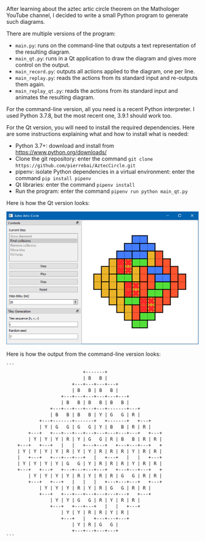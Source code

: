 After learning about the aztec artic circle theorem on the Mathologer YouTube channel,
I decided to write a small Python program to generate such diagrams.

There are multiple versions of the program:

- ```main.py```: runs on the command-line that outputs a text representation of the resulting diagram.
- ```main_qt.py```: runs in a Qt application to draw the diagram and gives more control on the output.
- ```main_record.py```: outputs all actions applied to the diagram, one per line.
- ```main_replay.py```: reads the actions from its standard input and re-outputs them again.
- ```main_replay_qt.py```: reads the actions from its standard input and animates the resulting diagram.

For the command-line version, all you need is a recent Python interpreter. I used Python 3.7.8, but
the most recent one, 3.9.1 should work too.

For the Qt version, you will need to install the required dependencies. Here are some instructions
explaining what and how to install what is needed:

- Python 3.7+: download and install from https://www.python.org/downloads/
- Clone the git repository: enter the command ```git clone https://github.com/pierrebai/AztecCircle.git```
- pipenv: isolate Python dependencies in a virtual environment: enter the command ```pip install pipenv```
- Qt libraries: enter the command ```pipenv install```
- Run the program: enter the command ```pipenv run python main_qt.py```

Here is how the Qt version looks:

![User Interface](https://github.com/pierrebai/AztecCircle/blob/master/Aztec-Circle-Qt.png "User Interface")

Here is how the output from the command-line version looks:

    ```
                                +-------+
                                | B   B |
                            +---+---+---+---+
                            | B   B | B   B |
                        +---+---+---+---+---+---+
                        | B   B | B   B | B   B |
                    +---+---+---+---+---+-------+---+
                    | B   B | B   B | Y | G   G | R |
                +---+-------+-------+   +-------+   +---+
                | Y | G   G | G   G | Y | B   B | R | R |
            +---+   +---+---+---+---+---+---+---+---+   +---+
            | Y | Y | Y | R | Y | G   G | R | B   B | R | R |
        +---+   +---+   |   |   +---+---+   +---+---+---+   +
        | Y | Y | Y | Y | R | Y | Y | R | R | R | Y | R | R |
        |   +---+   +---+---+---+   |   +---+   |   |   +---+
        | Y | Y | Y | Y | G   G | Y | R | R | R | Y | R | R |
        +---+   +---+   +---+---+---+---+   +---+---+---+   +
            | Y | Y | Y | Y | R | Y | R | R | G   G | R | R |
            +---+   +---+   |   |   |   +---+---+---+   +---+
                | Y | Y | Y | R | Y | R | G   G | R | R |
                +---+   +---+---+---+---+---+---+   +---+
                    | Y | Y | G   G | R | Y | R | R |
                    +---+   +---+---+   |   |   +---+
                        | Y | Y | R | R | Y | R |
                        +---+   |   +---+---+---+
                            | Y | R | G   G |
                            +---+---+---+---+
    ```